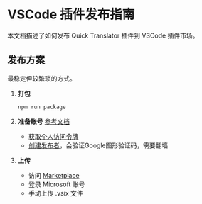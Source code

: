 # VSCode 插件发布指南

本文档描述了如何发布 Quick Translator 插件到 VSCode 插件市场。

## 发布方案

最稳定但较繁琐的方式。

1. **打包**
   ```bash
   npm run package
   ```

2. **准备账号**
   [参考文档](https://juejin.cn/post/7299356168882339855)
   - [获取个人访问令牌 ](https://dev.azure.com)
   - [创建发布者](https://marketplace.visualstudio.com/manage/publishers)，会验证Google图形验证码，需要翻墙

3. **上传**
   - 访问 [Marketplace](https://marketplace.visualstudio.com/manage)
   - 登录 Microsoft 账号
   - 手动上传 .vsix 文件
